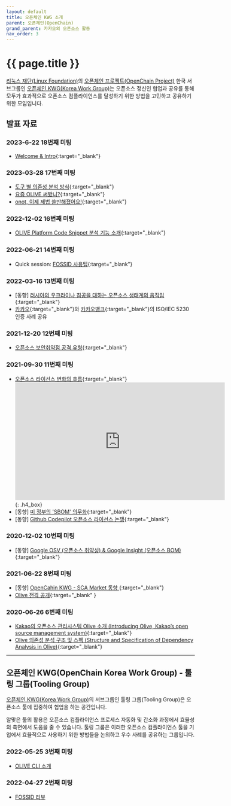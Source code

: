```yaml
---
layout: default
title: 오픈체인 KWG 소개
parent: 오픈체인(OpenChain)
grand_parent: 카카오의 오픈소스 활동
nav_order: 3
---
```

# {{ page.title }}

<div class="summary">
<a href="https://www.linuxfoundation.org/" target="_blank">리눅스 재단(Linux Foundation)</a>의 
<a href="https://www.openchainproject.org/" target="_blank">오픈체인 프로젝트(OpenChain Project)</a> 
한국 서브그룹인 <a href="https://openchain-project.github.io/OpenChain-KWG/" target="_blank">오픈체인 KWG(Korea Work Group)</a>는 
오픈소스 정신인 협업과 공유를 통해 모두가 효과적으로 오픈소스 컴플라이언스를 달성하기 위한 방법을 고민하고 공유하기 위한 모임입니다.<br>
</div>

## 발표 자료
### 2023-6-22 18번째 미팅
- [Welcome & Intro](https://openchain-project.github.io/OpenChain-KWG/meeting/18th/){:target="_blank"}


### 2023-03-28 17번째 미팅
- [도구 별 의존성 분석 방식](https://openchain-project.github.io/OpenChain-KWG/meeting/17th/%EB%8F%84%EA%B5%AC%EB%B3%84_%EC%9D%98%EC%A1%B4%EC%84%B1_%EB%B6%84%EC%84%9D_%EB%B0%A9%EC%8B%9D.pdf){:target="_blank"}
- [요즘 OLIVE 써봤니?](https://openchain-project.github.io/OpenChain-KWG/meeting/17th/Openchain_KWG_17th_OLIVE.pdf){:target="_blank"}
- [onot, 이제 제법 쓸만해졌어요!](https://openchain-project.github.io/OpenChain-KWG/meeting/17th/openchain_kwg_17th_onot.pdf){:target="_blank"}


### 2022-12-02 16번째 미팅
- [OLIVE Platform Code Snippet 분석 기능 소개](https://openchain-project.github.io/OpenChain-KWG/meeting/16th/OLIVE_Code_Snippet_feature.pdf){:target="_blank"}


### 2022-06-21 14번째 미팅
- Quick session: [FOSSID 사용팁](https://openchain-project.github.io/OpenChain-KWG/meeting/14th/Fossid%20Ignore%20rule.pdf){:target="_blank"}


### 2022-03-16 13번째 미팅
- [동향] [러시아의 우크라이나 침공을 대하는 오픈소스 생태계의 움직임](https://openchain-project.github.io/OpenChain-KWG/meeting/13th/StandWithUkraine-OpenSource-2022-03-16.pdf){:target="_blank"}
- [카카오](https://openchain-project.github.io/OpenChain-KWG/meeting/13th/%EC%B9%B4%EC%B9%B4%EC%98%A4_ISO_IEC_5230_%EC%9D%B8%EC%A6%9D%EC%82%AC%EB%A1%80.pdf){:target="_blank"}와 [카카오뱅크](https://openchain-project.github.io/OpenChain-KWG/meeting/13th/%EC%B9%B4%EC%B9%B4%EC%98%A4%EB%B1%85%ED%81%AC_ISO_IEC_5230_%EC%9D%B8%EC%A6%9D%EC%82%AC%EB%A1%80.pdf){:target="_blank"}의 ISO/IEC 5230 인증 사례 공유


### 2021-12-20 12번째 미팅
- [오픈소스 보안취약점 공격 유형](https://openchain-project.github.io/OpenChain-KWG/meeting/12nd/OpenSourceVulnerability_20211220.pdf){:target="_blank"}


### 2021-09-30 11번째 미팅
- [오픈소스 라이선스 변화의 흐름](https://openchain-project.github.io/OpenChain-KWG/meeting/11st/20210930_opensource_license_flow_kakao.pdf){:target="_blank"}
  <iframe width="560" height="315" src="https://www.youtube.com/embed/d79GpONCR9c" title="YouTube video player" frameborder="0" allow="accelerometer; autoplay; clipboard-write; encrypted-media; gyroscope; picture-in-picture; web-share" allowfullscreen></iframe>
  {: .h4_box}
- [동향] [미 정부의 'SBOM' 의무화](https://openchain-project.github.io/OpenChain-KWG/meeting/11st/20210930_opensource_trend_kakao.pdf){:target="_blank"}
- [동향] [Github Codepilot 오픈소스 라이선스 논쟁](https://openchain-project.github.io/OpenChain-KWG/meeting/11st/20210930_opensource_trend_kakao.pdf){:target="_blank"}


### 2020-12-02 10번째 미팅
- [동향] [Google OSV (오픈소스 취약성) & Google Insight (오픈소스 BOM)](https://openchain-project.github.io/OpenChain-KWG/meeting/10th/Google_OSV_and_Insight_%ED%99%A9%EB%AF%BC%ED%98%B8.pdf){:target="_blank"}


### 2021-06-22 8번째 미팅
- [동향] [OpenCahin KWG - SCA Market 동향 ](https://openchain-project.github.io/OpenChain-KWG/meeting/8th/SCA%20Market%20Wave%202020.pdf){:target="_blank"}<br>
- [Olive 전격 공개](https://www.youtube.com/embed/whonTsWWtMs){:target="_blank" }


### 2020-06-26 6번째 미팅
- [Kakao의 오픈소스 관리시스템 Olive 소개 (Introducing Olive, Kakao’s open source management system)](https://openchain-project.github.io/OpenChain-KWG/meeting/6th/openchain-kakao_20200616.pdf){:target="_blank"}<br> 
- [Olive 의존성 분석 구조 및 스펙 (Structure and Specification of Dependency Analysis in Olive)](https://openchain-project.github.io/OpenChain-KWG/meeting/6th/openchain-kakao_20200616.pdf?#page=18){:target="_blank"}<br>



----


## 오픈체인 KWG(OpenChain Korea Work Group) - 툴링 그룹(Tooling Group)
<a href="https://openchain-project.github.io/OpenChain-KWG/" target="_blank">오픈체인 KWG(Korea Work Group)</a>의 서브그룹인 툴링 그룹(Tooling Group)은 오픈소스 툴에 집중하여 헙업을 하는 공간입니다.  

알맞은 툴의 활용은 오픈소스 컴플라이언스 프로세스 자동화 및 간소화 과정에서 효율성의 측면에서 도움을 줄 수 있습니다. 툴링 그룹은 이러한 오픈소스 컴플라이언스 툴을 기업에서 효율적으로 사용하기 위한 방법들을 논의하고 우수 사례를 공유하는 그룹입니다.

### 2022-05-25 3번째 미팅
- <a href="https://openchain-project.github.io/OpenChain-KWG/subgroup/tooling/3rd-meeting/Session2_Kakao.pdf" target="_blank">OLIVE CLI 소개</a>


### 2022-04-27 2번째 미팅
- <a href="https://openchain-project.github.io/OpenChain-KWG/subgroup/tooling/2nd-meeting/Session1_kakao.pdf" target="_blank">FOSSID 리뷰</a>



